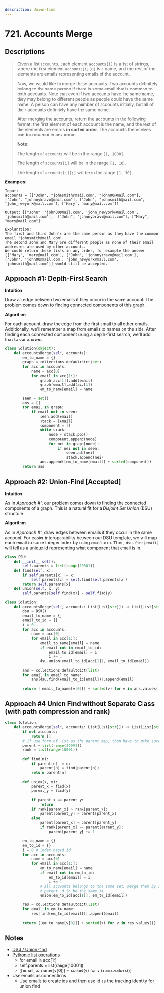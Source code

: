 ```yaml
---
description: Union-find
---
```


# 721. Accounts Merge

## Descriptions

> Given a list `accounts`, each element `accounts[i]` is a list of strings, where the first element `accounts[i][0]` is a name, and the rest of the elements are emails representing emails of the account.
>
> Now, we would like to merge these accounts. Two accounts definitely belong to the same person if there is some email that is common to both accounts. Note that even if two accounts have the same name, they may belong to different people as people could have the same name. A person can have any number of accounts initially, but all of their accounts definitely have the same name.
>
> After merging the accounts, return the accounts in the following format: the first element of each account is the name, and the rest of the elements are emails **in sorted order**. The accounts themselves can be returned in any order.
>
> **Note:**
>
> The length of `accounts` will be in the range `[1, 1000]`.
>
> The length of `accounts[i]` will be in the range `[1, 10]`.
>
> The length of `accounts[i][j]` will be in the range `[1, 30]`.

**Examples:**

```text
Input: 
accounts = [["John", "johnsmith@mail.com", "john00@mail.com"], ["John", "johnnybravo@mail.com"], ["John", "johnsmith@mail.com", "john_newyork@mail.com"], ["Mary", "mary@mail.com"]]

Output: [["John", 'john00@mail.com', 'john_newyork@mail.com', 'johnsmith@mail.com'],  ["John", "johnnybravo@mail.com"], ["Mary", "mary@mail.com"]]

Explanation: 
The first and third John's are the same person as they have the common email "johnsmith@mail.com".
The second John and Mary are different people as none of their email addresses are used by other accounts.
We could return these lists in any order, for example the answer [['Mary', 'mary@mail.com'], ['John', 'johnnybravo@mail.com'], 
['John', 'john00@mail.com', 'john_newyork@mail.com', 'johnsmith@mail.com']] would still be accepted.
```

## **Approach \#1: Depth-First Search**

**Intuition**

Draw an edge between two emails if they occur in the same account. The problem comes down to finding connected components of this graph.



**Algorithm**

For each account, draw the edge from the first email to all other emails. Additionally, we'll remember a map from emails to names on the side. After finding each connected component using a depth-first search, we'll add that to our answer.

```python
class Solution(object):
    def accountsMerge(self, accounts):
        em_to_name = {}
        graph = collections.defaultdict(set)
        for acc in accounts:
            name = acc[0]
            for email in acc[1:]:
                graph[acc[1]].add(email)
                graph[email].add(acc[1])
                em_to_name[email] = name

        seen = set()
        ans = []
        for email in graph:
            if email not in seen:
                seen.add(email)
                stack = [email]
                component = []
                while stack:
                    node = stack.pop()
                    component.append(node)
                    for nei in graph[node]:
                        if nei not in seen:
                            seen.add(nei)
                            stack.append(nei)
                ans.append([em_to_name[email]] + sorted(component))
        return ans
```

## **Approach \#2: Union-Find \[Accepted\]**

**Intuition**

As in _Approach \#1_, our problem comes down to finding the connected components of a graph. This is a natural fit for a _Disjoint Set Union_ \(DSU\) structure.

**Algorithm**

As in _Approach \#1_, draw edges between emails if they occur in the same account. For easier interoperability between our DSU template, we will map each email to some integer index by using `emailToID`. Then, `dsu.find(email)` will tell us a unique id representing what component that email is in.

```python
class DSU:
    def __init__(self):
        self.parents = list(range(10001))
    def find(self, x):
        if self.parents[x] != x:
            self.parents[x] = self.find(self.parents[x])
        return self.parents[x]
    def union(self, x, y):
        self.parents[self.find(x)] = self.find(y)

class Solution:
    def accountsMerge(self, accounts: List[List[str]]) -> List[List[str]]:
        dsu = DSU()
        email_to_name = {}
        email_to_id = {}
        i = 0
        for acc in accounts:
            name = acc[0]
            for email in acc[1:]:
                email_to_name[email] = name
                if email not in email_to_id:
                    email_to_id[email] = i
                    i += 1
                dsu.union(email_to_id[acc[1]], email_to_id[email])
        
        ans = collections.defaultdict(list)
        for email in email_to_name:
            ans[dsu.find(email_to_id[email])].append(email)
            
        return [[email_to_name[v[0]]] + sorted(v) for v in ans.values()]
```

## Approach \#4 Union Find without Separate Class \(with path compression and rank\)

```python
class Solution:
    def accountsMerge(self, accounts: List[List[str]]) -> List[List[str]]:
        if not accounts:
            return []
        # if use form of list as the parent map, then have to make sure the problem can be abstracted as INDEX based parent list
        parent = list(range(10001))
        rank = list(range(10001))
        
        def find(n):
            if parent[n] != n:
                parent[n] = find(parent[n])
            return parent[n]
        
        def union(x, y):
            parent_x = find(x)
            parent_y = find(y)
            
            if parent_x == parent_y:
                return
            if rank[parent_x] > rank[parent_y]:
                parent[parent_y] = parent[parent_x]
            else:
                parent[parent_x] = parent[parent_y]
                if rank[parent_x] == parent[parent_y]:
                    parent[parent_y] += 1
        
        em_to_name = {}
        em_to_id = {}
        i = 0 # index based id
        for acc in accounts:
            name = acc[0]
            for email in acc[1:]:
                em_to_name[email] = name
                if email not in em_to_id:
                    em_to_id[email] = i
                    i += 1
                # all accounts belongs to the same set, merge them by setting their
                # parent id to be the same id
                union(em_to_id[acc[1]], em_to_id[email])
        
        res = collections.defaultdict(list)
        for email in em_to_name:
            res[find(em_to_id[email])].append(email)
        
        return [[em_to_name[v[0]]] + sorted(v) for v in res.values()]
```

## Notes

* [DSU / Union-find](../concepts/disjoint-set-union-find.md)
* [Pythonic list operations](https://docs.python.org/3/tutorial/datastructures.html#more-on-lists)
  * for email in acc\[1:\]
  * self.parents = list\(range\(10001\)\)
  * \[\[email\_to\_name\[v\[0\]\]\] + sorted\(v\) for v in ans.values\(\)\]
* Use emails as connections
  * Use emails to create ids and then use id as the tracking identity for union find




